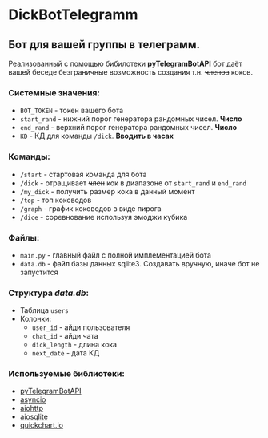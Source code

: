 # DickBotTelegramm

## Бот для вашей группы в телеграмм.

Реализованный с помощью бибилотеки **pyTelegramBotAPI** бот даёт вашей беседе безграничные возможность создания т.н. ~~членов~~ коков.

### Системные значения:
   + `BOT_TOKEN` - токен вашего бота
   + `start_rand` - нижний порог генератора рандомных чисел. **Число**
   + `end_rand` - верхний порог генератора рандомных чисел. **Число**
   + `KD` - КД для команды `/dick`. **Вводить в часах**

### Команды:
   + `/start` - стартовая команда для бота
   + `/dick` - отращивает ~~член~~ кок в диапазоне от `start_rand` и `end_rand`
   + `/my_dick` - получить размер кока в данный момент
   + `/top` - топ коководов
   + `/graph` - график коководов в виде пирога
   + `/dice` - соревнование используя эмоджи кубика

### Файлы:
   + `main.py` - главный файл с полной имплементацией бота
   + `data.db` - файл базы данных sqlite3. Создавать вручную, иначе бот не запустится

### Структура *data.db*:
   + Таблица `users`
   + Колонки:
     + `user_id` - айди пользователя
     + `chat_id` - айди чата
     + `dick_length` - длина кока
     + `next_date` - дата КД

### Используемые библиотеки:
   + [pyTelegramBotAPI](https://pypi.org/project/pyTelegramBotAPI/)
   + [asyncio](https://pypi.org/project/asyncio/)
   + [aiohttp](https://pypi.org/project/aiohttp/)
   + [aiosqlite](https://aiosqlite.omnilib.dev/en/stable/)
   + [quickchart.io](https://quickchart.io)